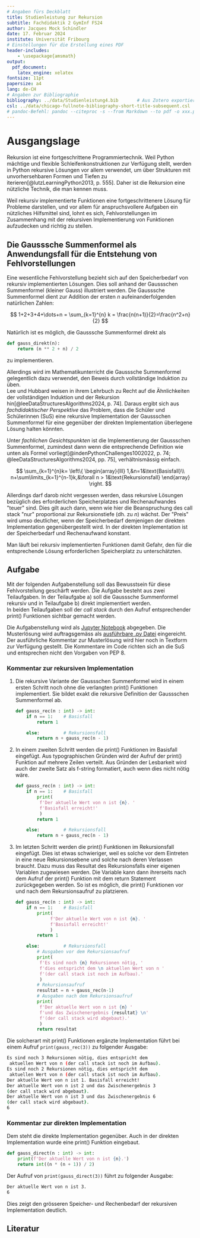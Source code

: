 ```yaml
---
# Angaben fürs Deckblatt
title: Studienleistung zur Rekursion
subtitle: Fachdidaktik 2 GymInf FS24
author: Jacques Mock Schindler
date: 17. Februar 2024
institute: Universität Fribourg
# Einstellungen für die Erstellung eines PDF
header-includes:
    - \usepackage{amsmath}
output:
  pdf_document:
    latex_engine: xelatex
fontsize: 11pt
papersize: a4
lang: de-CH
# Angaben zur Bibliographie
bibliography: ../data/Studienleistung4.bib       # Aus Zotero exportiertes Datenbankfile
csl: ../data/chicago-fullnote-bibliography-short-title-subsequent.csl       # Darstellung der bibliographischen Angaben
# pandoc-Befehl: pandoc --citeproc -s --from Markdown --to pdf -o xxx.pdf input.md
---
```


# Ausgangslage

Rekursion ist eine fortgeschrittene Programmiertechnik. Weil Python 
mächtige und flexible Schleifenkonstruktionen zur Verfügung stellt,
werden in Python rekursive Lösungen vor allem verwendet, um über
Strukturen mit unvorhersehbaren Formen und Tiefen zu
iterieren[@lutzLearningPython2013, p. 555]. Daher ist die Rekursion eine
nützliche Technik, die man kennen muss.

Weil rekursiv implementierte Funktionen eine fortgeschrittenere Lösung
für Probleme darstellen, und vor allem für anspruchsvollere Aufgaben ein
nützliches Hilfsmittel sind, lohnt es sich, Fehlvorstellungen im
Zusammenhang mit der rekursiven Implementierung von Funktionen
aufzudecken und richtig zu stellen.  

## Die Gausssche Summenformel als Anwendungsfall für die Entstehung von Fehlvorstellungen

Eine wesentliche Fehlvorstellung bezieht sich auf den Speicherbedarf von
rekursiv implementierten Lösungen. Dies soll anhand der Gaussschen
Summenformel (kleiner Gauss) illustriert werden. Die Gausssche
Summenformel dient zur Addition der ersten $n$ aufeinanderfolgenden
natürlichen Zahlen: 

$$
1+2+3+4+\dots+n = \sum_{k=1}^{n} k = \frac{n(n+1)}{2}=\frac{n^2+n}{2}
$$

Natürlich ist es möglich, die Gausssche Summenformel direkt als

```Python
def gauss_direkt(n):
    return (n ** 2 + n) / 2
```

zu implementieren.  

Allerdings wird im Mathematikunterricht die Gausssche Summenformel
gelegentlich dazu verwendet, den Beweis durch vollständige Induktion zu
üben.  
Lee und Hubbard weisen in ihrem Lehrbuch zu Recht auf die Ähnlichkeiten
der vollständigen Induktion und der Rekursion
hin[@leeDataStructuresAlgorithms2024, p. 74]. Daraus ergibt sich aus
*fachdidaktischer Perspektive* das Problem, dass die Schüler und
Schülerinnen (SuS) eine rekursive Implementation der Gaussschen
Summenformel für eine gegenüber der direkten Implementation überlegene
Lösung halten könnten.

Unter *fachlichen Gesichtspunkten* ist die Implementierung der
Gaussschen Summenformel, zumindest dann wenn die entsprechende
Definition wie unten als Formel vorliegt[@indenPythonChallenges1002022,
p. 74; @leeDataStructuresAlgorithms2024, pp. 75], 
verhältnismässig einfach.

$$
\sum_{k=1}^{n}k=
\left\{
    \begin{array}{lll}
        1,&n=1&\text{Basisfall}\\
        n+\sum\limits_{k=1}^{n-1}k,&\forall n > 1&\text{Rekursionsfall}
    \end{array}
\right.
$$

Allerdings darf darob nicht vergessen werden, dass rekursive Lösungen
bezüglich des erforderlichen Speicherplatzes und Rechenaufwandes "teuer"
sind. Dies gilt auch dann, wenn wie hier die Beanspruchung des call
stack "nur" proportional zur Rekursionstiefe (dh. zu $n$) wächst. Der
"Preis" wird umso deutlicher, wenn der Speicherbedarf demjenigen der
direkten Implementation gegenübergestellt wird. In der direkten
Implementation ist der Speicherbedarf und Rechenaufwand konstant.

Man läuft bei rekursiv implementierten Funktionen damit Gefahr, den für
die entsprechende Lösung erforderlichen Speicherplatz zu unterschätzten.


## Aufgabe

Mit der folgenden Aufgabenstellung soll das Bewusstsein für diese
Fehlvorstellung geschärft werden. Die Aufgabe besteht
aus zwei Teilaufgaben. In der Teilaufgabe a) soll die Gausssche
Summenformel rekursiv und in Teilaufgabe b) direkt implementiert werden.  
In beiden Teilaufgaben soll der *call stack* durch den Aufruf
entsprechender print() Funktionen sichtbar gemacht werden.

Die Aufgabenstellung wird als 
[Jupyter Notebook](https://colab.research.google.com/github/Jacques-Mock-Schindler/Studienleistung4/blob/main/src/rekursion_sus.ipynb)
abgegeben. Die
Musterlösung wird auftragsgemäss als 
[ausführbare .py Datei](https://github.com/Jacques-Mock-Schindler/Studienleistung4/blob/main/src/rekursion_muloe.py)
eingereicht.
Der ausführliche Kommentar zur Musterlösung wird hier noch in Textform
zur Verfügung gestellt. Die Kommentare im Code richten sich an die SuS
und entsprechen nicht den Vorgaben von PEP 8.

### Kommentar zur rekursiven Implementation

1. Die rekursive Variante der Gaussschen Summenformel wird in
   einem ersten Schritt noch ohne die verlangten print() Funktionen
   implementiert. Sie bildet exakt die rekursive Definition der
   Gaussschen Summenformel ab.

   ```Python
   def gauss_rec(n : int) -> int:
       if n == 1:    # Basisfall
           return 1 

       else:         # Rekursionsfall
           return n + gauss_rec(n - 1) 
   ```

2. In einem zweiten Schritt werden die print() Funktionen im Basisfall
   eingefügt. Aus typographischen Gründen wird der Aufruf der print()
   Funktion auf mehrere Zeilen verteilt. Aus Gründen der Lesbarkeit wird
   auch der zweite Satz als f-string formatiert, auch wenn dies nicht
   nötig wäre.

   ```Python
   def gauss_rec(n : int) -> int:
       if n == 1:    # Basisfall
           print(
            f'Der aktuelle Wert von n ist {n}. '
            f'Basisfall erreicht!'
            )           
           return 1 

       else:         # Rekursionsfall
           return n + gauss_rec(n - 1) 
   ```

3. Im letzten Schritt werden die print() Funktionen im Rekursionsfall
   eingefügt. Dies ist etwas schwieriger, weil es solche vor dem
   Eintreten in eine neue Rekursionsebene und solche nach deren
   Verlassen braucht. Dazu muss das Resultat des Rekursionsfalls einer
   eigenen Variablen zugewiesen werden. Die Variable kann dann
   ihrerseits nach dem Aufruf der print() Funktion mit dem return
   Statement zurückgegeben werden. So ist es möglich, die print()
   Funktionen vor und nach dem Rekursionsaufruf zu platzieren.

   ```Python
   def gauss_rec(n : int) -> int:
       if n == 1:    # Basisfall
           print(
                f'Der aktuelle Wert von n ist {n}. '
                f'Basisfall erreicht!'
                )
           return 1 

       else:         # Rekursionsfall
           # Ausgaben vor dem Rekursionsaufruf
           print(
            f'Es sind noch {n} Rekursionen nötig, '
            f'dies entspricht dem \n aktuellen Wert von n '
            f'(der call stack ist noch im Aufbau).'
            )
           # Rekursionsaufruf
           resultat = n + gauss_rec(n-1)
           # Ausgaben nach dem Rekursionsaufruf
           print(
            f'Der aktuelle Wert von n ist {n} '
            f'und das Zwischenergebnis {resultat} \n'
            f'(der call stack wird abgebaut).'
            )
           return resultat
    ```

Die solcherart mit print() Funktionen ergänzte Implementation führt bei
einem Aufruf `print(gauss_rec(3))` zu folgender Ausgabe:

```bash
Es sind noch 3 Rekursionen nötig, dies entspricht dem 
 aktuellen Wert von n (der call stack ist noch im Aufbau).
Es sind noch 2 Rekursionen nötig, dies entspricht dem 
 aktuellen Wert von n (der call stack ist noch im Aufbau).
Der aktuelle Wert von n ist 1. Basisfall erreicht!
Der aktuelle Wert von n ist 2 und das Zwischenergebnis 3 
(der call stack wird abgebaut).
Der aktuelle Wert von n ist 3 und das Zwischenergebnis 6 
(der call stack wird abgebaut).
6
```

### Kommentar zur direkten Implementation

Dem steht die direkte Implementation gegenüber. Auch in der direkten
Implementation wurde eine print() Funktion eingebaut.

```Python
def gauss_direct(n : int) -> int:
    print(f'Der aktuelle Wert von n ist {n}.')
    return int((n * (n + 1)) / 2)
```

Der Aufruf von `print(gauss_direct(3))` führt zu folgender Ausgabe:

```bash
Der aktuelle Wert von n ist 3.
6
```

Dies zeigt den grösseren Speicher- und Rechenbedarf der rekursiven Implementation
deutlich. 


## Literatur

